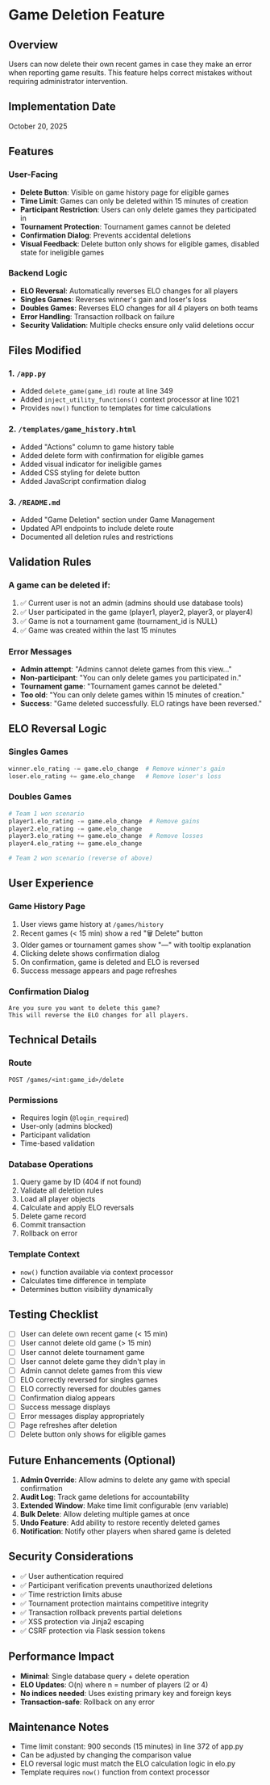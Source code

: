 # Game Deletion Feature

## Overview
Users can now delete their own recent games in case they make an error when reporting game results. This feature helps correct mistakes without requiring administrator intervention.

## Implementation Date
October 20, 2025

## Features

### User-Facing
- **Delete Button**: Visible on game history page for eligible games
- **Time Limit**: Games can only be deleted within 15 minutes of creation
- **Participant Restriction**: Users can only delete games they participated in
- **Tournament Protection**: Tournament games cannot be deleted
- **Confirmation Dialog**: Prevents accidental deletions
- **Visual Feedback**: Delete button only shows for eligible games, disabled state for ineligible games

### Backend Logic
- **ELO Reversal**: Automatically reverses ELO changes for all players
- **Singles Games**: Reverses winner's gain and loser's loss
- **Doubles Games**: Reverses ELO changes for all 4 players on both teams
- **Error Handling**: Transaction rollback on failure
- **Security Validation**: Multiple checks ensure only valid deletions occur

## Files Modified

### 1. `/app.py`
- Added `delete_game(game_id)` route at line 349
- Added `inject_utility_functions()` context processor at line 1021
- Provides `now()` function to templates for time calculations

### 2. `/templates/game_history.html`
- Added "Actions" column to game history table
- Added delete form with confirmation for eligible games
- Added visual indicator for ineligible games
- Added CSS styling for delete button
- Added JavaScript confirmation dialog

### 3. `/README.md`
- Added "Game Deletion" section under Game Management
- Updated API endpoints to include delete route
- Documented all deletion rules and restrictions

## Validation Rules

### A game can be deleted if:
1. ✅ Current user is not an admin (admins should use database tools)
2. ✅ User participated in the game (player1, player2, player3, or player4)
3. ✅ Game is not a tournament game (tournament_id is NULL)
4. ✅ Game was created within the last 15 minutes

### Error Messages
- **Admin attempt**: "Admins cannot delete games from this view..."
- **Non-participant**: "You can only delete games you participated in."
- **Tournament game**: "Tournament games cannot be deleted."
- **Too old**: "You can only delete games within 15 minutes of creation."
- **Success**: "Game deleted successfully. ELO ratings have been reversed."

## ELO Reversal Logic

### Singles Games
```python
winner.elo_rating -= game.elo_change  # Remove winner's gain
loser.elo_rating += game.elo_change   # Remove loser's loss
```

### Doubles Games
```python
# Team 1 won scenario
player1.elo_rating -= game.elo_change  # Remove gains
player2.elo_rating -= game.elo_change
player3.elo_rating += game.elo_change  # Remove losses
player4.elo_rating += game.elo_change

# Team 2 won scenario (reverse of above)
```

## User Experience

### Game History Page
1. User views game history at `/games/history`
2. Recent games (< 15 min) show a red "🗑️ Delete" button
3. Older games or tournament games show "—" with tooltip explanation
4. Clicking delete shows confirmation dialog
5. On confirmation, game is deleted and ELO is reversed
6. Success message appears and page refreshes

### Confirmation Dialog
```
Are you sure you want to delete this game? 
This will reverse the ELO changes for all players.
```

## Technical Details

### Route
```
POST /games/<int:game_id>/delete
```

### Permissions
- Requires login (`@login_required`)
- User-only (admins blocked)
- Participant validation
- Time-based validation

### Database Operations
1. Query game by ID (404 if not found)
2. Validate all deletion rules
3. Load all player objects
4. Calculate and apply ELO reversals
5. Delete game record
6. Commit transaction
7. Rollback on error

### Template Context
- `now()` function available via context processor
- Calculates time difference in template
- Determines button visibility dynamically

## Testing Checklist

- [ ] User can delete own recent game (< 15 min)
- [ ] User cannot delete old game (> 15 min)
- [ ] User cannot delete tournament game
- [ ] User cannot delete game they didn't play in
- [ ] Admin cannot delete games from this view
- [ ] ELO correctly reversed for singles games
- [ ] ELO correctly reversed for doubles games
- [ ] Confirmation dialog appears
- [ ] Success message displays
- [ ] Error messages display appropriately
- [ ] Page refreshes after deletion
- [ ] Delete button only shows for eligible games

## Future Enhancements (Optional)

1. **Admin Override**: Allow admins to delete any game with special confirmation
2. **Audit Log**: Track game deletions for accountability
3. **Extended Window**: Make time limit configurable (env variable)
4. **Bulk Delete**: Allow deleting multiple games at once
5. **Undo Feature**: Add ability to restore recently deleted games
6. **Notification**: Notify other players when shared game is deleted

## Security Considerations

- ✅ User authentication required
- ✅ Participant verification prevents unauthorized deletions
- ✅ Time restriction limits abuse
- ✅ Tournament protection maintains competitive integrity
- ✅ Transaction rollback prevents partial deletions
- ✅ XSS protection via Jinja2 escaping
- ✅ CSRF protection via Flask session tokens

## Performance Impact

- **Minimal**: Single database query + delete operation
- **ELO Updates**: O(n) where n = number of players (2 or 4)
- **No indices needed**: Uses existing primary key and foreign keys
- **Transaction-safe**: Rollback on any error

## Maintenance Notes

- Time limit constant: 900 seconds (15 minutes) in line 372 of app.py
- Can be adjusted by changing the comparison value
- ELO reversal logic must match the ELO calculation logic in elo.py
- Template requires `now()` function from context processor


